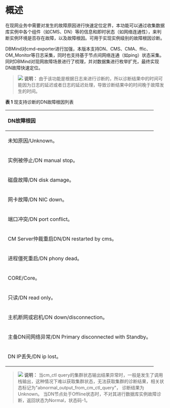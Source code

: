 # 概述<a name="ZH-CN_TOPIC_0000002259861282"></a>

在现网业务中需要对发生的故障原因进行快速定位定界，本功能可以通过收集数据库实例中各个组件（如CMS、DN）等的信息和即时状态（如网络连通性），来判断实例环境是否存在故障，以及故障根因。可用于实现实例级别的故障根因诊断。

DBMind对cmd-exporter进行加强，本版本支持DN、CMS、CMA、ffic、OM\_Monitor等日志采集，同时也支持基于节点间网络连通（如ping）状态采集。同时DBMind对现网故障场景进行了梳理，并对数据集进行枚举扩充，最终实现DN故障快速定位。

>![](public_sys-resources/icon-note.gif) **说明：** 
>由于该功能是根据日志来进行诊断的，所以诊断结果中的时间可能因为日志的延迟或者日志的延迟处理，导致诊断结果中的时间晚于故障发生的时间。

**表 1**  现支持诊断的DN故障根因列表

<a name="zh-cn_topic_0000001714829137_table1342813795619"></a>
<table><thead align="left"><tr id="zh-cn_topic_0000001714829137_row045719711563"><th class="cellrowborder" valign="top" width="100%" id="mcps1.2.2.1.1"><p id="zh-cn_topic_0000001714829137_p17861151513"><a name="zh-cn_topic_0000001714829137_p17861151513"></a><a name="zh-cn_topic_0000001714829137_p17861151513"></a>DN故障根因</p>
</th>
</tr>
</thead>
<tbody><tr id="zh-cn_topic_0000001714829137_row845747175610"><td class="cellrowborder" valign="top" width="100%" headers="mcps1.2.2.1.1 "><p id="zh-cn_topic_0000001714829137_p58621565113"><a name="zh-cn_topic_0000001714829137_p58621565113"></a><a name="zh-cn_topic_0000001714829137_p58621565113"></a>未知原因/Unknown。</p>
</td>
</tr>
<tr id="zh-cn_topic_0000001714829137_row12457167155617"><td class="cellrowborder" valign="top" width="100%" headers="mcps1.2.2.1.1 "><p id="zh-cn_topic_0000001714829137_p178625545119"><a name="zh-cn_topic_0000001714829137_p178625545119"></a><a name="zh-cn_topic_0000001714829137_p178625545119"></a>实例被停止/DN manual stop。</p>
</td>
</tr>
<tr id="zh-cn_topic_0000001714829137_row1145717795616"><td class="cellrowborder" valign="top" width="100%" headers="mcps1.2.2.1.1 "><p id="zh-cn_topic_0000001714829137_p8862954519"><a name="zh-cn_topic_0000001714829137_p8862954519"></a><a name="zh-cn_topic_0000001714829137_p8862954519"></a>磁盘故障/DN disk damage。</p>
</td>
</tr>
<tr id="zh-cn_topic_0000001714829137_row6457127115618"><td class="cellrowborder" valign="top" width="100%" headers="mcps1.2.2.1.1 "><p id="zh-cn_topic_0000001714829137_p7862115205118"><a name="zh-cn_topic_0000001714829137_p7862115205118"></a><a name="zh-cn_topic_0000001714829137_p7862115205118"></a>网卡故障/DN NIC down。</p>
</td>
</tr>
<tr id="zh-cn_topic_0000001714829137_row124571720564"><td class="cellrowborder" valign="top" width="100%" headers="mcps1.2.2.1.1 "><p id="zh-cn_topic_0000001714829137_p19862151512"><a name="zh-cn_topic_0000001714829137_p19862151512"></a><a name="zh-cn_topic_0000001714829137_p19862151512"></a>端口冲突/DN port conflict。</p>
</td>
</tr>
<tr id="zh-cn_topic_0000001714829137_row1645819735616"><td class="cellrowborder" valign="top" width="100%" headers="mcps1.2.2.1.1 "><p id="zh-cn_topic_0000001714829137_p158636519518"><a name="zh-cn_topic_0000001714829137_p158636519518"></a><a name="zh-cn_topic_0000001714829137_p158636519518"></a>CM Server仲裁重启DN/DN restarted by cms。</p>
</td>
</tr>
<tr id="zh-cn_topic_0000001714829137_row19458157125616"><td class="cellrowborder" valign="top" width="100%" headers="mcps1.2.2.1.1 "><p id="zh-cn_topic_0000001714829137_p986311595110"><a name="zh-cn_topic_0000001714829137_p986311595110"></a><a name="zh-cn_topic_0000001714829137_p986311595110"></a>进程僵死重启/DN phony dead。</p>
</td>
</tr>
<tr id="zh-cn_topic_0000001714829137_row14581773565"><td class="cellrowborder" valign="top" width="100%" headers="mcps1.2.2.1.1 "><p id="zh-cn_topic_0000001714829137_p188631525110"><a name="zh-cn_topic_0000001714829137_p188631525110"></a><a name="zh-cn_topic_0000001714829137_p188631525110"></a>CORE/Core。</p>
</td>
</tr>
<tr id="zh-cn_topic_0000001714829137_row44179591061"><td class="cellrowborder" valign="top" width="100%" headers="mcps1.2.2.1.1 "><p id="zh-cn_topic_0000001714829137_p3863145205116"><a name="zh-cn_topic_0000001714829137_p3863145205116"></a><a name="zh-cn_topic_0000001714829137_p3863145205116"></a>只读/DN read only。</p>
</td>
</tr>
<tr id="zh-cn_topic_0000001714829137_row15831114270"><td class="cellrowborder" valign="top" width="100%" headers="mcps1.2.2.1.1 "><p id="zh-cn_topic_0000001714829137_p791432204218"><a name="zh-cn_topic_0000001714829137_p791432204218"></a><a name="zh-cn_topic_0000001714829137_p791432204218"></a>主机断网或宕机/DN down/disconnection。</p>
</td>
</tr>
<tr id="zh-cn_topic_0000001714829137_row38311543718"><td class="cellrowborder" valign="top" width="100%" headers="mcps1.2.2.1.1 "><p id="zh-cn_topic_0000001714829137_p3863195145119"><a name="zh-cn_topic_0000001714829137_p3863195145119"></a><a name="zh-cn_topic_0000001714829137_p3863195145119"></a>主备DN间网络异常/DN Primary disconnected with Standby。</p>
</td>
</tr>
<tr id="zh-cn_topic_0000001714829137_row14831104276"><td class="cellrowborder" valign="top" width="100%" headers="mcps1.2.2.1.1 "><p id="zh-cn_topic_0000001714829137_p88631595119"><a name="zh-cn_topic_0000001714829137_p88631595119"></a><a name="zh-cn_topic_0000001714829137_p88631595119"></a>DN IP丢失/DN ip lost。</p>
</td>
</tr>
</tbody>
</table>

>![](public_sys-resources/icon-note.gif) **说明：** 
>当cm\_ctl query的集群状态输出结果异常时，一般是发生了调用栈输出，这种情况下难以获取集群状态，无法获取集群的诊断结果，相关状态标记为"abnormal\_output\_from\_cm\_ctl\_query"， 诊断结果为Unknown。
>当DN节点处于Offline状态时，不对其进行数据库实例故障诊断，返回状态为Normal，状态码-1。

